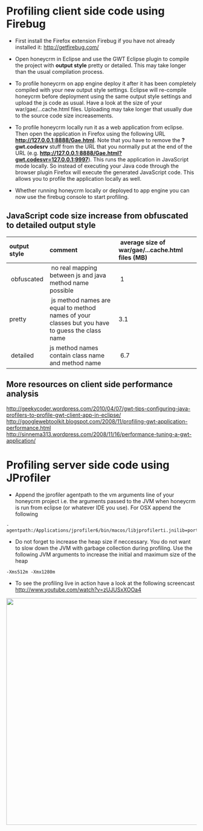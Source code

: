 # Profiling client side code using Firebug #

  * First install the Firefox extension Firebug if you have not already installed it: http://getfirebug.com/
  * Open honeycrm in Eclipse and use the GWT Eclipse plugin to compile the project with **output style** pretty or detailed. This may take longer than the usual compilation process.

  * To profile honeycrm on app engine deploy it after it has been completely compiled with your new output style settings. Eclipse will re-compile honeycrm before deployment using the same output style settings and upload the js code as usual. Have a look at the size of your war/gae/...cache.html files. Uploading may take longer that usually due to the source code size increasements.

  * To profile honeycrm locally run it as a web application from eclipse. Then open the application in Firefox using the following URL **http://127.0.0.1:8888/Gae.html**. Note that you have to remove the **?gwt.codesrv** stuff from the URL that you normally put at the end of the URL (e.g. **http://127.0.0.1:8888/Gae.html?gwt.codesvr=127.0.0.1:9997**). This runs the application in JavaScript mode locally. So instead of executing your Java code through the browser plugin Firefox will execute the generated JavaScript code. This allows you to profile the application locally as well.

  * Whether running honeycrm locally or deployed to app engine you can now use the firebug console to start profiling.

## JavaScript code size increase from obfuscated to detailed output style ##

| output style | comment | average size of war/gae/...cache.html files (MB) |
|:-------------|:--------|:-------------------------------------------------|
| obfuscated   | no real mapping between js and java method name possible | 1                                                |
| pretty       | js method names are equal to method names of your classes but you have to guess the class name | 3.1                                              |
| detailed     | js method names contain class name and method name | 6.7                                              |

## More resources on client side performance analysis ##

http://geekycoder.wordpress.com/2010/04/07/gwt-tips-configuring-java-profilers-to-profile-gwt-client-app-in-eclipse/
http://googlewebtoolkit.blogspot.com/2008/11/profiling-gwt-application-performance.html
http://sinnema313.wordpress.com/2008/11/16/performance-tuning-a-gwt-application/

# Profiling server side code using JProfiler #

  * Append the jprofiler agentpath to the vm arguments line of your honeycrm project i.e. the arguments passed to the JVM when honeycrm is run from eclipse (or whatever IDE you use). For OSX append the following
```
-agentpath:/Applications/jprofiler6/bin/macos/libjprofilerti.jnilib=port=8849
```

  * Do not forget to increase the heap size if neccessary. You do not want to slow down the JVM with garbage collection during profiling. Use the following JVM arguments to increase the initial and maximum size of the heap
```
-Xms512m -Xmx1280m
```

  * To see the profiling live in action have a look at the following screencast http://www.youtube.com/watch?v=zUJUSxXOOa4

<a href='http://www.youtube.com/watch?feature=player_embedded&v=zUJUSxXOOa4' target='_blank'><img src='http://img.youtube.com/vi/zUJUSxXOOa4/0.jpg' width='800' height=600 /></a>